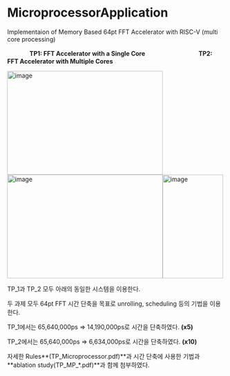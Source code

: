# MicroprocessorApplication
Implementaion of Memory Based 64pt FFT Accelerator with RISC-V (multi core processing)

ㅤㅤㅤㅤ**TP1: FFT Accelerator with a Single Core**  ㅤㅤㅤㅤㅤㅤㅤㅤㅤ **TP2: FFT Accelerator with Multiple Cores**


<img width="360" height="240" alt="image" src="https://github.com/user-attachments/assets/f722fae9-80f3-4487-90f3-206604fc04f6" /> <img width="360" height="240" alt="image" src="https://github.com/user-attachments/assets/82ac7a00-9f5e-4239-a927-d7bea267f9bb" /><img width="140" height="240" alt="image" src="https://github.com/user-attachments/assets/155ba85c-a588-481e-a0a9-963542ac2b63" />

TP_1과 TP_2 모두 아래의 동일한 시스템을 이용한다.




두 과제 모두 64pt FFT 시간 단축을 목표로 unrolling, scheduling 등의 기법을 이용한다.

TP_1에서는 65,640,000ps => 14,190,000ps로 시간을 단축하였다. **(x5)**

TP_2에서는 65,640,000ps => 6,634,000ps로 시간을 단축하였다.  **(x10)**


자세한 Rules**(TP_Microprocessor.pdf)**과 시간 단축에 사용한 기법과 **ablation study(TP_MP_*.pdf)**과 함께 첨부하였다.


